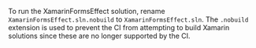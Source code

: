To run the XamarinFormsEffect solution, rename `XamarinFormsEffect.sln.nobuild` to `XamarinFormsEffect.sln`. The `.nobuild` extension is used to prevent the CI from attempting to build Xamarin solutions since these are no longer supported by the CI.